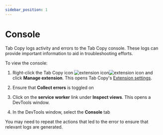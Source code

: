 ```yaml
---
sidebar_position: 1
---
```


# Console

Tab Copy logs activity and errors to the Tab Copy console. These logs can provide important information to aid in troubleshooting efforts.

To view the console:

1. Right-click the Tab Copy icon ![extension icon](/img/logo-outline-black.png#light-mode-only)![extension icon](/img/logo-outline-white.png#dark-mode-only) and click **Manage extension**. This opens Tab Copy's [Extension settings](../extension-settings).

1. Ensure that **Collect errors** is toggled on

1. Click on the **service worker** link under **Inspect views**. This opens a DevTools window.

1. In the DevTools window, select the **Console** tab

You may need to repeat the actions that led to the error to ensure that relevant logs are generated.
